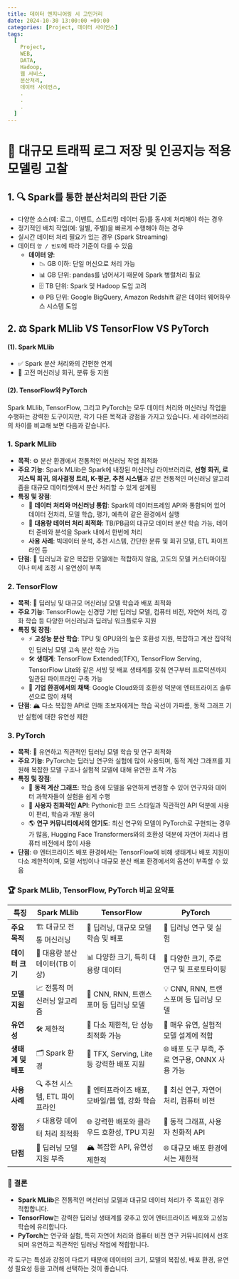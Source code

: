 ```yaml
---
title: 데이터 엔지니어링 시 고민거리
date: 2024-10-30 13:00:00 +09:00
categories: [Project, 데이터 사이언스]
tags:
  [
    Project,
    WEB,
    DATA,
    Hadoop,
    웹 서비스,
    분산처리,
    데이터 사이언스,
    .
    .
    .
  ]
---
```


# 🚀 대규모 트래픽 로그 저장 및 인공지능 적용 모델링 고찰

## 1. 🔍 Spark를 통한 분산처리의 판단 기준
- 다양한 소스(예: 로그, 이벤트, 스트리밍 데이터 등)를 동시에 처리해야 하는 경우
- 정기적인 배치 작업(예: 일별, 주별)을 빠르게 수행해야 하는 경우
- 실시간 데이터 처리 필요가 있는 경우 (Spark Streaming)
- 데이터 `양 / 빈도`에 따라 기준이 다를 수 있음
  - **데이터 양**:
    - 📉 GB 이하: 단일 머신으로 처리 가능
    - 📊 GB 단위: pandas를 넘어서기 때문에 Spark 병렬처리 필요
    - 🗄️ TB 단위: Spark 및 Hadoop 도입 고려
    - 🌐 PB 단위: Google BigQuery, Amazon Redshift 같은 데이터 웨어하우스 시스템 도입

## 2. ⚖️ Spark MLlib VS TensorFlow VS PyTorch

#### (1). Spark MLlib
  - ✅ Spark 분산 처리와의 간편한 연계
  - 🔗 고전 머신러닝 회귀, 분류 등 지원

#### (2). TensorFlow와 PyTorch
Spark MLlib, TensorFlow, 그리고 PyTorch는 모두 데이터 처리와 머신러닝 작업을 수행하는 강력한 도구이지만, 각기 다른 목적과 강점을 가지고 있습니다. 세 라이브러리의 차이를 비교해 보면 다음과 같습니다.

### 1. **Spark MLlib**
   - **목적**: ⚙️ 분산 환경에서 전통적인 머신러닝 작업 최적화
   - **주요 기능**: Spark MLlib은 Spark에 내장된 머신러닝 라이브러리로, **선형 회귀, 로지스틱 회귀, 의사결정 트리, K-평균, 추천 시스템**과 같은 전통적인 머신러닝 알고리즘을 대규모 데이터셋에서 분산 처리할 수 있게 설계됨
   - **특징 및 장점**:
     - 🔄 **데이터 처리와 머신러닝 통합**: Spark의 데이터프레임 API와 통합되어 있어 데이터 전처리, 모델 학습, 평가, 예측이 같은 환경에서 실행
     - 💽 **대용량 데이터 처리 최적화**: TB/PB급의 대규모 데이터 분산 학습 가능, 데이터 준비와 분석을 Spark 내에서 한번에 처리
     - **사용 사례**: 빅데이터 분석, 추천 시스템, 간단한 분류 및 회귀 모델, ETL 파이프라인 등
   - **단점**: 🧩 딥러닝과 같은 복잡한 모델에는 적합하지 않음, 고도의 모델 커스터마이징이나 미세 조정 시 유연성이 부족

### 2. **TensorFlow**
   - **목적**: 🤖 딥러닝 및 대규모 머신러닝 모델 학습과 배포 최적화
   - **주요 기능**: TensorFlow는 신경망 기반 딥러닝 모델, 컴퓨터 비전, 자연어 처리, 강화 학습 등 다양한 머신러닝과 딥러닝 워크플로우 지원
   - **특징 및 장점**:
     - ⚡ **고성능 분산 학습**: TPU 및 GPU와의 높은 호환성 지원, 복잡하고 계산 집약적인 딥러닝 모델 고속 분산 학습 가능
     - 🛠️ **생태계**: TensorFlow Extended(TFX), TensorFlow Serving, TensorFlow Lite와 같은 서빙 및 배포 생태계를 갖춰 연구부터 프로덕션까지 일관된 파이프라인 구축 가능
     - 🏢 **기업 환경에서의 채택**: Google Cloud와의 호환성 덕분에 엔터프라이즈 솔루션으로 많이 채택
   - **단점**: 🏔️ 다소 복잡한 API로 인해 초보자에게는 학습 곡선이 가파름, 동적 그래프 기반 실험에 대한 유연성 제한

### 3. **PyTorch**
   - **목적**: 🎨 유연하고 직관적인 딥러닝 모델 학습 및 연구 최적화
   - **주요 기능**: PyTorch는 딥러닝 연구와 실험에 많이 사용되며, 동적 계산 그래프를 지원해 복잡한 모델 구조나 실험적 모델에 대해 유연한 조작 가능
   - **특징 및 장점**:
     - 🔄 **동적 계산 그래프**: 학습 중에 모델을 유연하게 변경할 수 있어 연구자와 데이터 과학자들이 실험을 쉽게 수행
     - 📝 **사용자 친화적인 API**: Pythonic한 코드 스타일과 직관적인 API 덕분에 사용이 편리, 학습과 개발 용이
     - 🌎 **연구 커뮤니티에서의 인기도**: 최신 연구와 모델이 PyTorch로 구현되는 경우가 많음, Hugging Face Transformers와의 호환성 덕분에 자연어 처리나 컴퓨터 비전에서 많이 사용
   - **단점**: 🌐 엔터프라이즈 배포 환경에서는 TensorFlow에 비해 생태계나 배포 지원이 다소 제한적이며, 모델 서빙이나 대규모 분산 배포 환경에서의 옵션이 부족할 수 있음

### 🏆 Spark MLlib, TensorFlow, PyTorch 비교 요약표

| 특징                   | Spark MLlib                          | TensorFlow                                  | PyTorch                                      |
|------------------------|--------------------------------------|---------------------------------------------|----------------------------------------------|
| **주요 목적**           | 🏗️ 대규모 전통 머신러닝                | 🧠 딥러닝, 대규모 모델 학습 및 배포               | 🧪 딥러닝 연구 및 실험                          |
| **데이터 크기**         | 📂 대용량 분산 데이터(TB 이상)        | 📊 다양한 크기, 특히 대용량 데이터             | 🔬 다양한 크기, 주로 연구 및 프로토타이핑       |
| **모델 지원**          | 📈 전통적 머신러닝 알고리즘            | 🤖 CNN, RNN, 트랜스포머 등 딥러닝 모델          | 💡 CNN, RNN, 트랜스포머 등 딥러닝 모델          |
| **유연성**             | 🛠️ 제한적                              | 📏 다소 제한적, 단 성능 최적화 가능             | 🔄 매우 유연, 실험적 모델 설계에 적합           |
| **생태계 및 배포**      | 🗂️ Spark 환경                          | 🔗 TFX, Serving, Lite 등 강력한 배포 지원       | 🌐 배포 도구 부족, 주로 연구용, ONNX 사용 가능 |
| **사용 사례**          | 🔍 추천 시스템, ETL 파이프라인         | 📱 엔터프라이즈 배포, 모바일/웹 앱, 강화 학습   | 🧬 최신 연구, 자연어 처리, 컴퓨터 비전         |
| **장점**               | ⚡ 대용량 데이터 처리 최적화          | 🌐 강력한 배포와 클라우드 호환성, TPU 지원       | 🎨 동적 그래프, 사용자 친화적 API              |
| **단점**               | 🧩 딥러닝 모델 지원 부족               | 🏔️ 복잡한 API, 유연성 제한적                    | 🌐 대규모 배포 환경에서는 제한적               |

### 🎯 결론
- **Spark MLlib**은 전통적인 머신러닝 모델과 대규모 데이터 처리가 주 목표인 경우 적합합니다.
- **TensorFlow**는 강력한 딥러닝 생태계를 갖추고 있어 엔터프라이즈 배포와 고성능 학습에 유리합니다.
- **PyTorch**는 연구와 실험, 특히 자연어 처리와 컴퓨터 비전 연구 커뮤니티에서 선호되며 유연하고 직관적인 딥러닝 작업에 적합합니다. 

각 도구는 특성과 강점이 다르기 때문에 데이터의 크기, 모델의 복잡성, 배포 환경, 유연성 필요성 등을 고려해 선택하는 것이 좋습니다.

